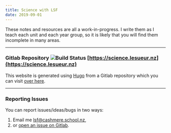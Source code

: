 ```yaml
---
title: Science with LSF
date: 2019-09-01
---
```


These notes and resources are all a work-in-progress. I write them as I teach each unit and each year group, so it is likely that you will find them incomplete in many areas.

---

### Gitlab Repository ![Build Status](https://gitlab.com/pages/hugo/badges/master/build.svg) [https://science.lesueur.nz](https://science.lesueur.nz)

This website is generated using [Hugo](https://gohugo.io/) from a Gitlab repository which you can visit [over here](https://gitlab.com/Finnito/science).

---

### Reporting Issues

You can report issues/ideas/bugs in two ways:

1. Email me [lsf@cashmere.school.nz](mailto:lsf@cashmere.school.nz),
2. or [open an issue on Gitlab](https://gitlab.com/Finnito/science/issues).